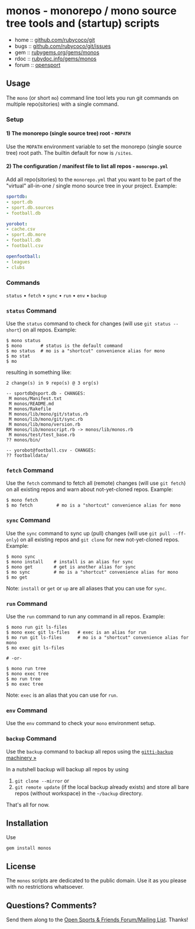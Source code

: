 # monos - monorepo / mono source tree tools and (startup) scripts


* home  :: [github.com/rubycoco/git](https://github.com/rubycoco/git)
* bugs  :: [github.com/rubycoco/git/issues](https://github.com/rubycoco/git/issues)
* gem   :: [rubygems.org/gems/monos](https://rubygems.org/gems/monos)
* rdoc  :: [rubydoc.info/gems/monos](http://rubydoc.info/gems/monos)
* forum :: [opensport](http://groups.google.com/group/opensport)




## Usage

The `mono` (or short `mo`) command line tool lets you run
git commands on multiple repo(sitories) with a single command.



### Setup

#### 1) The monorepo (single source tree) root - `MOPATH`

Use the `MOPATH` environment variable to set the monorepo (single source tree) root
path. The builtin default for now is `/sites`.

#### 2) The configuration / manifest file to list all repos - `monorepo.yml`


Add all repo(sitories) to the `monorepo.yml` that you want
to be part of the "virtual" all-in-one / single mono source tree
in your project. Example:

``` yaml
sportdb:
- sport.db
- sport.db.sources
- football.db

yorobot:
- cache.csv
- sport.db.more
- football.db
- football.csv

openfootball:
- leagues
- clubs
```



### Commands

`status` • `fetch` • `sync` • `run` • `env` • `backup`

### `status` Command

Use the `status` command to check for changes (will use `git status --short`) on all repos. Example:

```
$ mono status
$ mono       # status is the default command
$ mo status  # mo is a "shortcut" convenience alias for mono
$ mo stat
$ mo
```

resulting in something like:

```
2 change(s) in 9 repo(s) @ 3 org(s)

-- sportdb@sport.db - CHANGES:
 M monos/Manifest.txt
 M monos/README.md
 M monos/Rakefile
 M monos/lib/mono/git/status.rb
 M monos/lib/mono/git/sync.rb
 M monos/lib/mono/version.rb
RM monos/lib/monoscript.rb -> monos/lib/monos.rb
 M monos/test/test_base.rb
?? monos/bin/

-- yorobot@football.csv - CHANGES:
?? footballdata/
```


### `fetch` Command

Use the `fetch` command to fetch all (remote) changes (will use `git fetch`) on all existing repos and warn about not-yet-cloned repos. Example:

```
$ mono fetch
$ mo fetch         # mo is a "shortcut" convenience alias for mono
```



### `sync` Command


Use the `sync` command to sync up (pull) changes (will use `git pull --ff-only`) on all existing repos and `git clone` for new not-yet-cloned repos. Example:

```
$ mono sync
$ mono install    # install is an alias for sync
$ mono get        # get is another alias for sync
$ mo sync         # mo is a "shortcut" convenience alias for mono
$ mo get
```

Note:  `install` or `get` or `up` are all aliases that you can use for `sync`.


### `run` Command

Use the `run` command to run any command in all repos. Example:

```
$ mono run git ls-files
$ mono exec git ls-files   # exec is an alias for run
$ mo run git ls-files      # mo is a "shortcut" convenience alias for mono
$ mo exec git ls-files

# -or-

$ mono run tree
$ mono exec tree
$ mo run tree
$ mo exec tree
```

Note: `exec` is an alias that you can use for `run`.



### `env` Command

Use the `env` command to check your `mono` environment setup.




### `backup` Command

Use the `backup` command to backup all repos using
the [`gitti-backup` machinery »](https://github.com/rubycoco/gitti/tree/master/gitti-backup)

In a nutshell backup will backup all repos by using
1. `git clone --mirror` or
2. `git remote update`  (if the local backup already exists)
and store all bare repos (without workspace) in the `~/backup` directory.



That's all for now.



## Installation

Use

    gem install monos


## License

The `monos` scripts are dedicated to the public domain.
Use it as you please with no restrictions whatsoever.


## Questions? Comments?

Send them along to the
[Open Sports & Friends Forum/Mailing List](http://groups.google.com/group/opensport).
Thanks!
